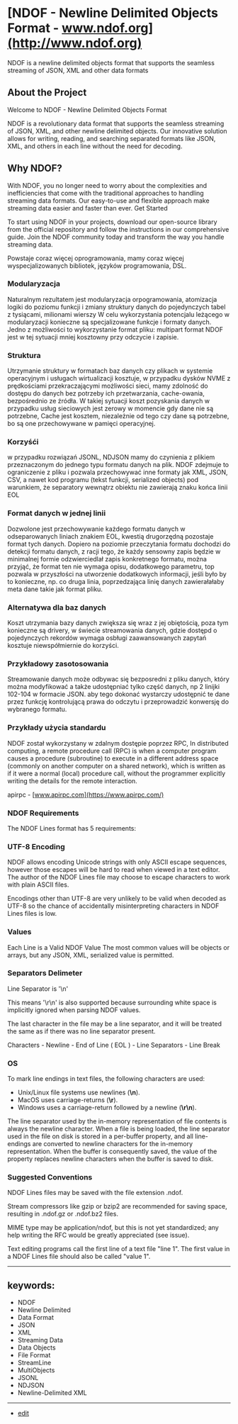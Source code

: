 # [NDOF - Newline Delimited Objects Format - www.ndof.org](http://www.ndof.org)

NDOF is a newline delimited objects format that supports the seamless streaming of JSON, XML and other data formats


## About the Project

Welcome to NDOF - Newline Delimited Objects Format

NDOF is a revolutionary data format that supports the seamless streaming of JSON, XML, and other newline delimited objects. 
Our innovative solution allows for writing, reading, and searching separated formats like JSON, XML, and others in each line without the need for decoding.


    
## Why NDOF?

With NDOF, you no longer need to worry about the complexities and inefficiencies that come with the traditional approaches to handling streaming data formats. Our easy-to-use and flexible approach make streaming data easier and faster than ever.
Get Started

To start using NDOF in your projects, download our open-source library from the official repository and follow the instructions in our comprehensive guide. Join the NDOF community today and transform the way you handle streaming data.


Powstaje coraz więcej oprogramowania, mamy coraz więcej wyspecjalizowanych bibliotek, języków programowania, DSL.


### Modularyzacja
Naturalnym rezultatem jest modularyzacja orpogramowania, atomizacja logiki do poziomu funkcji i zmiany struktury danych do pojedynczych tabel z tysiącami, milionami wierszy
W celu wykorzystania potencjalu leżącego w modularyzacji konieczne są specjalizowane funkcje i formaty danych. Jedno z możliwości to wykorzystanie format pliku: multipart 
format NDOF jest w tej sytuacji mniej kosztowny przy odczycie i zapisie.

### Struktura
Utrzymanie struktury w formatach baz danych czy plikach w systemie operacyjnym i usługach wirtualizacji kosztuje,
w przypadku dysków NVME z prędkościami przekraczającymi możliwości sieci, mamy zdolność do dostępu do danych bez potrzeby ich przetwarzania, cache-owania, bezpośrednio ze źródła.
W takiej sytuacji koszt pozyskania danych w przypadku usług sieciowych jest zerowy w momencie gdy dane nie są potrzebne, Cache jest kosztem, niezależnie od tego czy dane są potrzebne, bo są one przechowywane w pamięci operacyjnej.

### Korzyśći
w przypadku rozwiązań JSONL, NDJSON mamy do czynienia z plikiem przeznaczonym do jednego typu formatu danych na plik.
NDOF zdejmuje to ograniczenie z pliku i pozwala przechowywać inne formaty jak XML, JSON, CSV, a nawet kod programu (tekst funkcji, serialized objects) pod warunkiem, że separatory wewnątrz obiektu nie zawierają znaku końca linii EOL 

### Format danych w jednej linii
Dozwolone jest przechowywanie każdego formatu danych w odseparowanych liniach znakiem EOL, kwestią drugorzędną pozostaje format tych danych.
Dopiero na poziomie przeczytania formatu dochodzi do detekcji formatu danych, z racji tego, że każdy sensowny zapis będzie w minimalnej formie odzwierciedlał zapis konkretnego formatu, można przyjąć, że format ten nie wymaga opisu, dodatkowego parametru, top pozwala w przyszłości na utworzenie dodatkowych informacji, jeśli było by to konieczne, np. co druga linia, poprzedzająca linię danych zawierałałaby meta dane takie jak format pliku.


### Alternatywa dla baz danych

Koszt utrzymania bazy danych zwiększa się wraz z jej obiętością,
poza tym konieczne są drivery, w świecie streamowania danych, gdzie dostępd o pojedynczych rekordów wymaga osbługi zaawansowanych zapytań kosztuje niewspółmiernie do korzyści.

### Przykładowy zasotosowania

Streamowanie danych może odbywac się bezposredni z pliku danych, który można modyfikować a także udostępniać tylko część danych, np 2 linijki 102-104 w formacie JSON.
aby tego dokonać wystarczy udostępnić te dane przez funkcję kontrolującą prawa do odczytu i przeprowadzić konwersję do wybranego formatu.

### Przykłady użycia standardu

NDOF został wykorzystany w zdalnym dostępie poprzez RPC, In distributed computing, a remote procedure call (RPC) is when a computer program causes a procedure (subroutine) to execute in a different address space (commonly on another computer on a shared network), which is written as if it were a normal (local) procedure call, without the programmer explicitly writing the details for the remote interaction. 

apirpc - [www.apirpc.com](https://www.apirpc.com/)



### NDOF Requirements

The NDOF Lines format has 5 requirements:

### UTF-8 Encoding

NDOF allows encoding Unicode strings with only ASCII escape sequences, however those escapes will be hard to read when viewed in a text editor. 
The author of the NDOF Lines file may choose to escape characters to work with plain ASCII files.

Encodings other than UTF-8 are very unlikely to be valid when decoded as UTF-8 so the chance of accidentally misinterpreting characters in NDOF Lines files is low.


### Values

Each Line is a Valid NDOF Value
The most common values will be objects or arrays, but any JSON, XML, serialized value is permitted.



### Separators Delimeter

Line Separator is '\n'

This means '\r\n' is also supported because surrounding white space is implicitly ignored when parsing NDOF values.

The last character in the file may be a line separator, and it will be treated the same as if there was no line separator present.


Characters - Newline - End of Line ( EOL ) - Line Separators - Line Break

### OS

To mark line endings in text files, the following characters are used:

+ Unix/Linux file systems use newlines (**\n**).
+ MacOS uses carriage-returns (**\r**).
+ Windows uses a carriage-return followed by a newline (**\r\n**).

The line separator used by the in-memory representation of file contents is always the newline character. When a file is being loaded, the line separator used in the file on disk is stored in a per-buffer property, and all line-endings are converted to newline characters for the in-memory representation. When the buffer is consequently saved, the value of the property replaces newline characters when the buffer is saved to disk. 



### Suggested Conventions

NDOF Lines files may be saved with the file extension .ndof.

Stream compressors like gzip or bzip2 are recommended for saving space, resulting in .ndof.gz or .ndof.bz2 files.

MIME type may be application/ndof, but this is not yet standardized; any help writing the RFC would be greatly appreciated (see issue).

Text editing programs call the first line of a text file "line 1". The first value in a NDOF Lines file should also be called "value 1". 




---

## keywords: 

+ NDOF
+ Newline Delimited
+ Data Format
+ JSON
+ XML
+ Streaming Data
+ Data Objects
+ File Format
+ StreamLine
+ MultiObjects
+ JSONL
+ NDJSON
+ Newline-Delimited XML    

---

+ [edit](https://github.com/ndof-org/www/edit/main/README.md)
  

